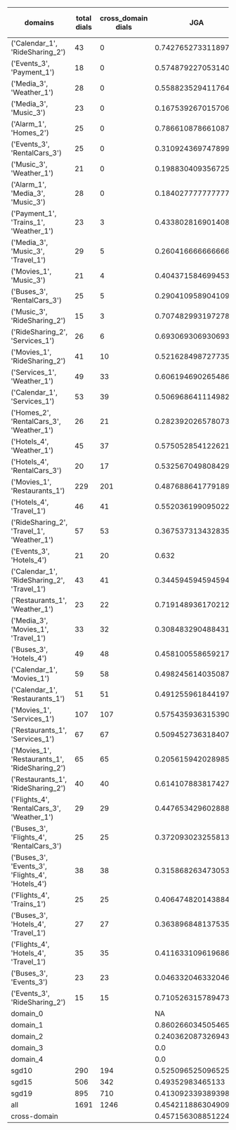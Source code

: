 | domains                                          |   total dials |   cross_domain dials | JGA                 | RSA                 | TA                  | CDTA                 |   total turns |   cross-domain turns |
|--------------------------------------------------|---------------|----------------------|---------------------|---------------------|---------------------|----------------------|---------------|----------------------|
| ('Calendar_1', 'RideSharing_2')                  |            43 |                    0 | 0.7427652733118971  | 0.8803717627401844  | 0.797427652733119   | NA                   |           311 |                    0 |
| ('Events_3', 'Payment_1')                        |            18 |                    0 | 0.5748792270531401  | 0.8475552364999601  | 0.8164251207729468  | NA                   |           207 |                    0 |
| ('Media_3', 'Weather_1')                         |            28 |                    0 | 0.5588235294117647  | 0.8337696335078534  | 0.8480392156862745  | NA                   |           204 |                    0 |
| ('Media_3', 'Music_3')                           |            23 |                    0 | 0.16753926701570682 | 0.45418994413407854 | 0.47643979057591623 | NA                   |           191 |                    0 |
| ('Alarm_1', 'Homes_2')                           |            25 |                    0 | 0.7866108786610879  | 0.9441381230854914  | 0.8493723849372385  | NA                   |           239 |                    0 |
| ('Events_3', 'RentalCars_3')                     |            25 |                    0 | 0.31092436974789917 | 0.7544439139292075  | 0.5910364145658263  | NA                   |           357 |                    0 |
| ('Music_3', 'Weather_1')                         |            21 |                    0 | 0.19883040935672514 | 0.6099448315911729  | 0.5906432748538012  | NA                   |           171 |                    0 |
| ('Alarm_1', 'Media_3', 'Music_3')                |            28 |                    0 | 0.1840277777777778  | 0.4378065031982944  | 0.40625             | NA                   |           288 |                    0 |
| ('Payment_1', 'Trains_1', 'Weather_1')           |            23 |                    3 | 0.43380281690140843 | 0.762571747249166   | 0.6704225352112676  | 0.3333333333333333   |           355 |                    3 |
| ('Media_3', 'Music_3', 'Travel_1')               |            29 |                    5 | 0.2604166666666667  | 0.5619150452937921  | 0.5729166666666666  | 0.0                  |           384 |                    5 |
| ('Movies_1', 'Music_3')                          |            21 |                    4 | 0.40437158469945356 | 0.6844462689290279  | 0.6174863387978142  | 0.5                  |           183 |                    4 |
| ('Buses_3', 'RentalCars_3')                      |            25 |                    5 | 0.29041095890410956 | 0.7958532182328217  | 0.547945205479452   | 0.0                  |           365 |                    5 |
| ('Music_3', 'RideSharing_2')                     |            15 |                    3 | 0.7074829931972789  | 0.9057159743329957  | 0.8571428571428571  | 1.0                  |           147 |                    3 |
| ('RideSharing_2', 'Services_1')                  |            26 |                    6 | 0.693069306930693   | 0.9303138902619873  | 0.8448844884488449  | 0.0                  |           303 |                    6 |
| ('Movies_1', 'RideSharing_2')                    |            41 |                   10 | 0.5216284987277354  | 0.8466283417896311  | 0.712468193384224   | 0.0                  |           393 |                   10 |
| ('Services_1', 'Weather_1')                      |            49 |                   33 | 0.6061946902654868  | 0.8771797451374929  | 0.7345132743362832  | 0.2916666666666667   |           452 |                   48 |
| ('Calendar_1', 'Services_1')                     |            53 |                   39 | 0.5069686411149826  | 0.8320374731089032  | 0.7752613240418118  | 0.24489795918367346  |           574 |                   49 |
| ('Homes_2', 'RentalCars_3', 'Weather_1')         |            26 |                   21 | 0.2823920265780731  | 0.6968477633477624  | 0.5780730897009967  | 0.45454545454545453  |           301 |                   22 |
| ('Hotels_4', 'Weather_1')                        |            45 |                   37 | 0.5750528541226215  | 0.8885602678571438  | 0.7399577167019028  | 0.24324324324324326  |           473 |                   37 |
| ('Hotels_4', 'RentalCars_3')                     |            20 |                   17 | 0.5325670498084292  | 0.8683640656532224  | 0.7394636015325671  | 0.35294117647058826  |           261 |                   17 |
| ('Movies_1', 'Restaurants_1')                    |           229 |                  201 | 0.48768864177918986 | 0.8134513480024979  | 0.6675933280381255  | 0.17472118959107807  |          2518 |                  269 |
| ('Hotels_4', 'Travel_1')                         |            46 |                   41 | 0.5520361990950227  | 0.8659926330978961  | 0.8099547511312217  | 0.5609756097560976   |           442 |                   41 |
| ('RideSharing_2', 'Travel_1', 'Weather_1')       |            57 |                   53 | 0.3675373134328358  | 0.7469089786452228  | 0.6921641791044776  | 0.4230769230769231   |           536 |                   78 |
| ('Events_3', 'Hotels_4')                         |            21 |                   20 | 0.632               | 0.8298288795124235  | 0.78                | 0.75                 |           250 |                   20 |
| ('Calendar_1', 'RideSharing_2', 'Travel_1')      |            43 |                   41 | 0.34459459459459457 | 0.7195653817082396  | 0.7094594594594594  | 0.0                  |           444 |                   41 |
| ('Restaurants_1', 'Weather_1')                   |            23 |                   22 | 0.7191489361702128  | 0.9396096187762852  | 0.8425531914893617  | 0.30434782608695654  |           235 |                   23 |
| ('Media_3', 'Movies_1', 'Travel_1')              |            33 |                   32 | 0.30848329048843187 | 0.654389291451287   | 0.6786632390745502  | 0.40625              |           389 |                   32 |
| ('Buses_3', 'Hotels_4')                          |            49 |                   48 | 0.4581005586592179  | 0.8583054579125301  | 0.7355679702048417  | 0.020833333333333332 |           537 |                   48 |
| ('Calendar_1', 'Movies_1')                       |            59 |                   58 | 0.4982456140350877  | 0.7428198991278774  | 0.7035087719298245  | 0.0                  |           570 |                   69 |
| ('Calendar_1', 'Restaurants_1')                  |            51 |                   51 | 0.4912559618441971  | 0.7871002594487445  | 0.724960254372019   | 0.0                  |           629 |                   60 |
| ('Movies_1', 'Services_1')                       |           107 |                  107 | 0.5754359363153905  | 0.8418986661633725  | 0.6990144048521607  | 0.15656565656565657  |          1319 |                  198 |
| ('Restaurants_1', 'Services_1')                  |            67 |                   67 | 0.5094527363184079  | 0.8793956843339562  | 0.7104477611940299  | 0.16666666666666666  |          1005 |                  132 |
| ('Movies_1', 'Restaurants_1', 'RideSharing_2')   |            65 |                   65 | 0.2056159420289855  | 0.5316242703733357  | 0.45652173913043476 | 0.04046242774566474  |          1104 |                  173 |
| ('Restaurants_1', 'RideSharing_2')               |            40 |                   40 | 0.6141078838174274  | 0.913408484475295   | 0.7738589211618258  | 0.0                  |           482 |                   40 |
| ('Flights_4', 'RentalCars_3', 'Weather_1')       |            29 |                   29 | 0.44765342960288806 | 0.7155194172657409  | 0.6425992779783394  | 0.30357142857142855  |           277 |                   56 |
| ('Buses_3', 'Flights_4', 'RentalCars_3')         |            25 |                   25 | 0.37209302325581395 | 0.7166859807121415  | 0.5415282392026578  | 0.06382978723404255  |           301 |                   47 |
| ('Buses_3', 'Events_3', 'Flights_4', 'Hotels_4') |            38 |                   38 | 0.3158682634730539  | 0.6215535493455242  | 0.5568862275449101  | 0.1590909090909091   |           668 |                  132 |
| ('Flights_4', 'Trains_1')                        |            25 |                   25 | 0.4064748201438849  | 0.8338340810250923  | 0.7122302158273381  | 0.0                  |           278 |                   25 |
| ('Buses_3', 'Hotels_4', 'Travel_1')              |            27 |                   27 | 0.3638968481375358  | 0.8178474386063664  | 0.6962750716332379  | 0.18518518518518517  |           349 |                   54 |
| ('Flights_4', 'Hotels_4', 'Travel_1')            |            35 |                   35 | 0.4116331096196868  | 0.7554204281353332  | 0.5928411633109619  | 0.17647058823529413  |           447 |                   68 |
| ('Buses_3', 'Events_3')                          |            23 |                   23 | 0.04633204633204633 | 0.6893341006436237  | 0.5791505791505791  | 0.0                  |           259 |                   23 |
| ('Events_3', 'RideSharing_2')                    |            15 |                   15 | 0.7105263157894737  | 0.9265184082892416  | 0.8092105263157895  | 0.0                  |           152 |                   15 |
| domain_0                                         |               |                      | NA                  | NA                  | NA                  | NA                   |             0 |                    0 |
| domain_1                                         |               |                      | 0.8602660345054656  | 0.9386195851701663  | 0.9093902278414329  | NA                   |          7593 |                    0 |
| domain_2                                         |               |                      | 0.24036208732694356 | 0.7345590738649735  | 0.5358892438764643  | 0.2059800664451827   |          9390 |                 1505 |
| domain_3                                         |               |                      | 0.0                 | 0.5067106999260965  | 0.49928808732795443 | 0.030612244897959183 |          2107 |                  294 |
| domain_4                                         |               |                      | 0.0                 | 0.32897267941698166 | 0.34615384615384615 | 0.0                  |           260 |                   54 |
| sgd10                                            |           290 |                  194 | 0.525096525096525   | 0.8339731268892633  | 0.732947232947233   | 0.30578512396694213  |          3108 |                  242 |
| sgd15                                            |           506 |                  342 | 0.49352983465133    | 0.8044642026100897  | 0.7255571531272466  | 0.17035398230088494  |          5564 |                  452 |
| sgd19                                            |           895 |                  710 | 0.41309233938939877 | 0.7471074081111411  | 0.6334519572953736  | 0.1449525452976704   |         10678 |                 1159 |
| all                                              |          1691 |                 1246 | 0.45421188630490955 | 0.777477173659647   | 0.6759173126614987  | 0.17215326497571506  |         19350 |                 1853 |
| cross-domain                                     |               |                      | 0.4571563088512241  | 0.784843479057067   | 0.6772262577347323  | 0.17215326497571506  |         14868 |                 1853 |
